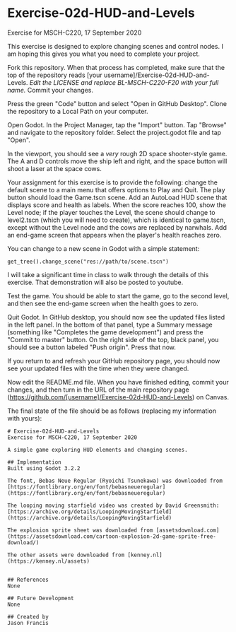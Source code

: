 # Exercise-02d-HUD-and-Levels
Exercise for MSCH-C220, 17 September 2020

This exercise is designed to explore changing scenes and control nodes. I am hoping this gives you what you need to complete your project.

Fork this repository. When that process has completed, make sure that the top of the repository reads [your username]/Exercise-02d-HUD-and-Levels. *Edit the LICENSE and replace BL-MSCH-C220-F20 with your full name.* Commit your changes.

Press the green "Code" button and select "Open in GitHub Desktop". Clone the repository to a Local Path on your computer.

Open Godot. In the Project Manager, tap the "Import" button. Tap "Browse" and navigate to the repository folder. Select the project.godot file and tap "Open".

In the viewport, you should see a *very* rough 2D space shooter-style game. The A and D controls move the ship left and right, and the space button will shoot a laser at the space cows.

Your assignment for this exercise is to provide the following: change the default scene to a main menu that offers options to Play and Quit. The play button should load the Game.tscn scene. Add an AutoLoad HUD scene that displays score and health as labels. When the score reaches 100, show the Level node; if the player touches the Level, the scene should change to level2.tscn (which you will need to create), which is identical to game.tscn, except without the Level node and the cows are replaced by narwhals. Add an end-game screen that appears when the player's health reaches zero.

You can change to a new scene in Godot with a simple statement:
```
get_tree().change_scene("res://path/to/scene.tscn")
```

I will take a significant time in class to walk through the details of this exercise. That demonstration will also be posted to youtube.

Test the game. You should be able to start the game, go to the second level, and then see the end-game screen when the health goes to zero.

Quit Godot. In GitHub desktop, you should now see the updated files listed in the left panel. In the bottom of that panel, type a Summary message (something like "Completes the game development") and press the "Commit to master" button. On the right side of the top, black panel, you should see a button labeled "Push origin". Press that now.

If you return to and refresh your GitHub repository page, you should now see your updated files with the time when they were changed.

Now edit the README.md file. When you have finished editing, commit your changes, and then turn in the URL of the main repository page (https://github.com/[username]/Exercise-02d-HUD-and-Levels) on Canvas.

The final state of the file should be as follows (replacing my information with yours):
```
# Exercise-02d-HUD-and-Levels
Exercise for MSCH-C220, 17 September 2020

A simple game exploring HUD elements and changing scenes.

## Implementation
Built using Godot 3.2.2

The font, Bebas Neue Regular (Ryoichi Tsunekawa) was downloaded from [https://fontlibrary.org/en/font/bebasneueregular](https://fontlibrary.org/en/font/bebasneueregular)

The looping moving starfield video was created by David Greensmith: [https://archive.org/details/LoopingMovingStarfield](https://archive.org/details/LoopingMovingStarfield)

The explosion sprite sheet was downloaded from [assetsdownload.com](https://assetsdownload.com/cartoon-explosion-2d-game-sprite-free-download/)

The other assets were downloaded from [kenney.nl](https://kenney.nl/assets)


## References
None

## Future Development
None

## Created by 
Jason Francis

```


